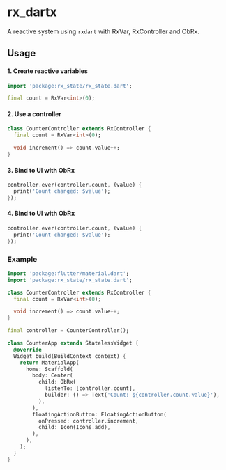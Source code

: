 # rx_dartx
A reactive system using `rxdart` with RxVar, RxController and ObRx.

## Usage

#### 1. Create reactive variables
```dart
import 'package:rx_state/rx_state.dart';

final count = RxVar<int>(0);
```


#### 2. Use a controller
```dart
class CounterController extends RxController {
  final count = RxVar<int>(0);

  void increment() => count.value++;
}
```

#### 3. Bind to UI with ObRx
```dart
controller.ever(controller.count, (value) {
  print('Count changed: $value');
});
```


#### 4. Bind to UI with ObRx
```dart
controller.ever(controller.count, (value) {
  print('Count changed: $value');
});
```

### Example

```dart
import 'package:flutter/material.dart';
import 'package:rx_state/rx_state.dart';

class CounterController extends RxController {
  final count = RxVar<int>(0);

  void increment() => count.value++;
}

final controller = CounterController();

class CounterApp extends StatelessWidget {
  @override
  Widget build(BuildContext context) {
    return MaterialApp(
      home: Scaffold(
        body: Center(
          child: ObRx(
            listenTo: [controller.count],
            builder: () => Text('Count: ${controller.count.value}'),
          ),
        ),
        floatingActionButton: FloatingActionButton(
          onPressed: controller.increment,
          child: Icon(Icons.add),
        ),
      ),
    );
  }
}